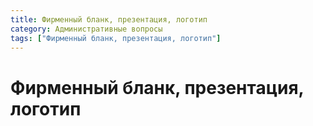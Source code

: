 ```yaml
---
title: Фирменный бланк, презентация, логотип
category: Административные вопросы
tags: ["Фирменный бланк, презентация, логотип"]
---
```


# Фирменный бланк, презентация, логотип
